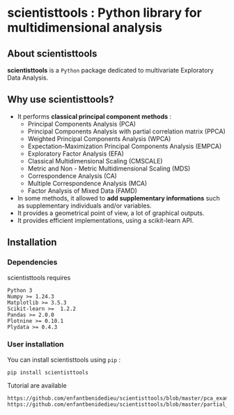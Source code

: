 # scientisttools : Python library for multidimensional analysis

## About scientisttools

**scientisttools** is a `Python` package dedicated to multivariate Exploratory Data Analysis.

## Why use scientisttools?

* It performs **classical principal component methods** : 
    * Principal Components Analysis (PCA)
    * Principal Components Analysis with partial correlation matrix (PPCA)
    * Weighted Principal Components Analysis (WPCA)
    * Expectation-Maximization Principal Components Analysis (EMPCA)
    * Exploratory Factor Analysis (EFA)
    * Classical Multidimensional Scaling (CMSCALE)
    * Metric and Non - Metric Multidimensional Scaling (MDS)
    * Correspondence Analysis (CA)
    * Multiple Correspondence Analysis (MCA)
    * Factor Analysis of Mixed Data (FAMD)
* In some methods, it allowed to **add supplementary informations** such as supplementary individuals and/or variables.
* It provides a geometrical point of view, a lot of graphical outputs.
* It provides efficient implementations, using a scikit-learn API.

## Installation

### Dependencies

scientisttools requires 

```{python}
Python 3
Numpy >= 1.24.3
Matplotlib >= 3.5.3
Scikit-learn >=  1.2.2
Pandas >= 2.0.0
Plotnine >= 0.10.1
Plydata >= 0.4.3
```

### User installation

You can install scientisttools using `pip` :

```
pip install scientisttools
```

Tutorial are available

````
https://github.com/enfantbenidedieu/scientisttools/blob/master/pca_example.ipynb
https://github.com/enfantbenidedieu/scientisttools/blob/master/partial_pca.ipynb

````

